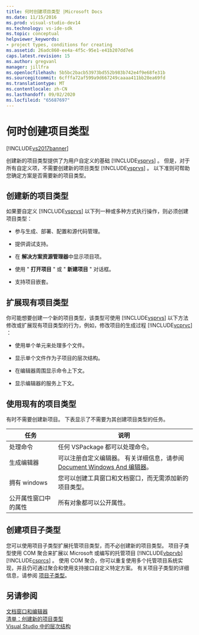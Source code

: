 ```yaml
---
title: 何时创建项目类型 |Microsoft Docs
ms.date: 11/15/2016
ms.prod: visual-studio-dev14
ms.technology: vs-ide-sdk
ms.topic: conceptual
helpviewer_keywords:
- project types, conditions for creating
ms.assetid: 26adc860-ee4a-4f5c-95e1-e41b207dd7e6
caps.latest.revision: 15
ms.author: gregvanl
manager: jillfra
ms.openlocfilehash: 5b5bc2bacb53973bd552b983b742e4f9e68fe31b
ms.sourcegitcommit: 6cfffa72af599a9d667249caaaa411bb28ea69fd
ms.translationtype: MT
ms.contentlocale: zh-CN
ms.lasthandoff: 09/02/2020
ms.locfileid: "65687697"
---
```

# <a name="when-to-create-project-types"></a>何时创建项目类型
[!INCLUDE[vs2017banner](../../includes/vs2017banner.md)]

创建新的项目类型提供了为用户自定义的基础 [!INCLUDE[vsprvs](../../includes/vsprvs-md.md)] 。 但是，对于所有自定义项，不需要创建新的项目类型 [!INCLUDE[vsprvs](../../includes/vsprvs-md.md)] 。 以下准则可帮助您确定方案是否需要新的项目类型。  
  
## <a name="create-a-new-project-type"></a>创建新的项目类型  
 如果要自定义 [!INCLUDE[vsprvs](../../includes/vsprvs-md.md)] 以下列一种或多种方式执行操作，则必须创建项目类型：  
  
- 参与生成、部署、配置和源代码管理。  
  
- 提供调试支持。  
  
- 在 **解决方案资源管理器**中显示项目项。  
  
- 使用 " **打开项目** " 或 " **新建项目** " 对话框。  
  
- 支持项目嵌套。  
  
## <a name="extend-an-existing-project-type"></a>扩展现有项目类型  
 你可能想要创建一个新的项目类型，该类型可使用 [!INCLUDE[vsprvs](../../includes/vsprvs-md.md)] 以下方法修改或扩展现有项目类型的行为，例如，修改项目的生成过程 [!INCLUDE[vcprvc](../../includes/vcprvc-md.md)] ：  
  
- 使用单个单元来处理多个文件。  
  
- 显示单个文件作为子项目的层次结构。  
  
- 在编辑器周围显示命令上下文。  
  
- 显示编辑器的服务上下文。  
  
## <a name="use-an-existing-project-type"></a>使用现有的项目类型  
 有时不需要创建新项目。 下表显示了不需要为其创建项目类型的任务。  
  
|任务|说明|  
|----------|-----------------|  
|处理命令|任何 VSPackage 都可以处理命令。|  
|生成编辑器|可以注册自定义编辑器。 有关详细信息，请参阅 [Document Windows And 编辑器](https://msdn.microsoft.com/603625e1-62b6-413a-bc44-089346e166bc)。|  
|拥有 windows|您可以创建工具窗口和文档窗口，而无需添加新的项目类型。|  
|公开属性窗口中的属性|所有对象都可以公开属性。|  
  
## <a name="create-a-project-subtype"></a>创建项目子类型  
 您可以使用项目子类型扩展托管项目类型，而不必创建新的项目类型。 项目子类型使用 COM 聚合来扩展以 Microsoft 或编写的托管项目 [!INCLUDE[vbprvb](../../includes/vbprvb-md.md)] [!INCLUDE[csprcs](../../includes/csprcs-md.md)] 。 使用 COM 聚合，你可以重复使用多个托管项目系统实现，并且仍可通过聚合和使用支持接口自定义特定方案。 有关项目子类型的详细信息，请参阅 [项目子类型](../../extensibility/internals/project-subtypes.md)。  
  
## <a name="see-also"></a>另请参阅  
 [文档窗口和编辑器](https://msdn.microsoft.com/603625e1-62b6-413a-bc44-089346e166bc)   
 [清单：创建新的项目类型](../../extensibility/internals/checklist-creating-new-project-types.md)   
 [Visual Studio 中的层次结构](../../extensibility/internals/hierarchies-in-visual-studio.md)
